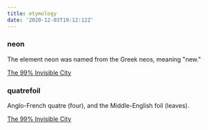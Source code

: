 ```yaml
---
title: etymology
date: '2020-12-03T19:12:12Z'
---
```


### neon

The element neon was named from the Greek neos, meaning "new."

[The 99% Invisible City](../books/the-99-percent-invisible-city.md)

### quatrefoil

Anglo-French quatre (four), and the Middle-English foil (leaves).

[The 99% Invisible City](../books/the-99-percent-invisible-city.md)
